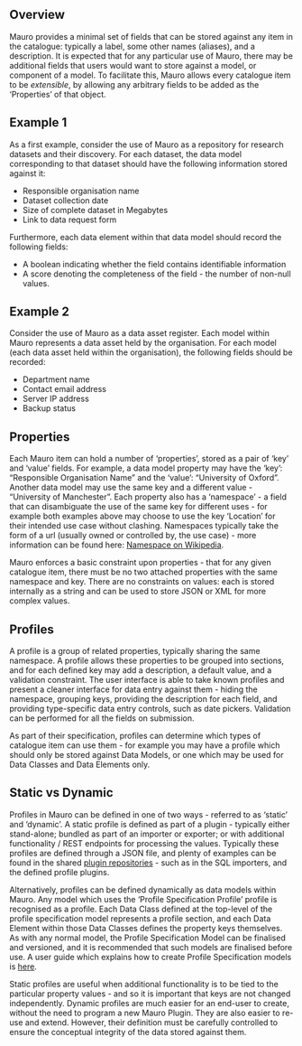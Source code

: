 ## Overview

Mauro provides a minimal set of fields that can be stored against any item in the catalogue: typically a label, some other names (aliases), and a
description. It is expected that for any particular use of Mauro, there may be additional fields that users would want to store against a model, or
component of a model. To facilitate this, Mauro allows every catalogue item to be _extensible_, by allowing any arbitrary fields to be added as the
‘Properties’ of that object.

## Example 1

As a first example, consider the use of Mauro as a repository for research datasets and their discovery. For each dataset, the data model
corresponding to that dataset should have the following information stored against it:

- Responsible organisation name
- Dataset collection date
- Size of complete dataset in Megabytes
- Link to data request form

Furthermore, each data element within that data model should record the following fields:

- A boolean indicating whether the field contains identifiable information
- A score denoting the completeness of the field - the number of non-null values.

## Example 2

Consider the use of Mauro as a data asset register. Each model within Mauro represents a data asset held by the organisation. For each model (each
data asset held within the organisation), the following fields should be recorded:

- Department name
- Contact email address
- Server IP address
- Backup status

## Properties

Each Mauro item can hold a number of ‘properties’, stored as a pair of ‘key’ and ‘value’ fields. For example, a data model property may have the
‘key’: “Responsible Organisation Name” and the ‘value’: “University of Oxford”. Another data model may use the same key and a different value -
“University of Manchester”. Each property also has a ‘namespace’ - a field that can disambiguate the use of the same key for different uses - for
example both examples above may choose to use the key ‘Location’ for their intended use case without clashing. Namespaces typically take the form of a
url (usually owned or controlled by, the use case) - more information can be found
here:  [Namespace on Wikipedia](https://en.wikipedia.org/wiki/Namespace).

Mauro enforces a basic constraint upon properties - that for any given catalogue item, there must be no two attached properties with the same
namespace and key. There are no constraints on values: each is stored internally as a string and can be used to store JSON or XML for more complex
values.

## Profiles

A profile is a group of related properties, typically sharing the same namespace. A profile allows these properties to be grouped into sections, and
for each defined key may add a description, a default value, and a validation constraint. The user interface is able to take known profiles and
present a cleaner interface for data entry against them - hiding the namespace, grouping keys, providing the description for each field, and providing
type-specific data entry controls, such as date pickers. Validation can be performed for all the fields on submission.

As part of their specification, profiles can determine which types of catalogue item can use them - for example you may have a profile which 
should only be stored against Data Models, or one which may be used for Data Classes and Data Elements only. 

## Static vs Dynamic

Profiles in Mauro can be defined in one of two ways - referred to as ‘static’ and ‘dynamic’. A static profile is defined as part of a plugin -
typically either stand-alone; bundled as part of an importer or exporter; or with additional functionality / REST endpoints for processing the values.
Typically these profiles are defined through a JSON file, and plenty of examples can be found in the
shared [plugin repositories](https://github.com/MauroDataMapper-Plugins) - such as in the SQL importers, and the defined profile plugins.

Alternatively, profiles can be defined dynamically as data models within Mauro. Any model which uses the ‘Profile Specification Profile’ profile is
recognised as a profile. Each Data Class defined at the top-level of the profile specification model represents a profile section, and each Data
Element within those Data Classes defines the property keys themselves. As with any normal model, the Profile Specification Model can be finalised and
versioned, and it is recommended that such models are finalised before use. A user guide which explains how to create Profile Specification models
is [here](../../user-guides/dynamic-profiles/dynamic-profiles).

Static profiles are useful when additional functionality is to be tied to the particular property values - and so it is important that keys are not
changed independently. Dynamic profiles are much easier for an end-user to create, without the need to program a new Mauro Plugin. They are also
easier to re-use and extend. However, their definition must be carefully controlled to ensure the conceptual integrity of the data stored against 
them.